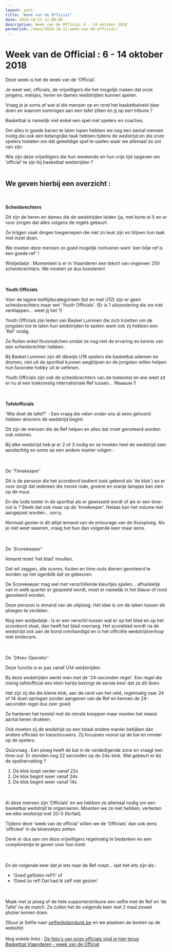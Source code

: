 ```yaml
---
layout: post
title: "Week van de Official"
date: 2018-10-11 11:00:00
description: Week van de Official 6 - 14 oktober 2018
permalink: /news/2018-10-11-week-van-de-official/
---
```


# Week van de Official : 6 - 14 oktober 2018

Deze week is het de week van de ‘Official’.

Je weet wel, officials, de vrijwilligers die het mogelijk maken dat onze jongens, meisjes, heren en dames wedstrijden kunnen spelen.

Vraag je je soms af wat al die mensen op en rond het basketbalveld daar doen en waarom sommigen aan een tafel zitten en jij op een tribune ?

Basketbal is namelijk niet enkel een spel met spelers en coaches.

Om alles in goede banen te laten lopen hebben we nog een aantal mensen nodig die ook een belangrijke taak hebben tijdens de wedstrijd en die onze spelers toelaten om dat geweldige spel te spelen waar we allemaal zo zot van zijn.

Wie zijn deze vrijwilligers die hun weekends en hun vrije tijd opgeven om ‘official’ te zijn bij basketbal wedstrijden ?
<br/><br/>
## We geven hierbij een overzicht :
<br/><br/>
**Scheidsrechters**

Dit zijn de heren en dames die de wedstrijden leiden (ja, met korte ei !) en er voor zorgen dat alles volgens de regels gebeurt.

Ze krijgen vaak dingen toegeroepen die niet zo leuk zijn en blijven hun taak met inzet doen.

We moeten deze mensen zo goed mogelijk motiveren want 'een blije ref is een goede ref' !

Wistjedatje : Momenteel is er in Vlaanderen een tekort van ongeveer 250 scheidsrechters. We moeten ze dus koesteren!

<br/><br/>
**Youth Officials**

Voor de lagere leeftijdscategorieën (tot en met U12) zijn er geen scheidsrechters maar wel 'Youth Officials'. (Er is 1 uitzondering die we niet verklappen... weet jij het ?)

Youth Officials zijn leden van Basket Lummen die zich inzetten om de jongsten toe te laten hun wedstrijden te spelen want ook zij hebben een 'Ref' nodig.

Ze fluiten enkel thuismatchen omdat ze nog niet de ervaring en kennis van een scheidsrechter hebben.

Bij Basket Lummen zijn dit dikwijls U16 spelers die basketbal ademen en dromen, niet uit de sporthal kunnen wegblijven en de jongsten willen helpen hun favoriete hobby uit te oefenen.

Youth Officials zijn ook de scheidsrechters van de toekomst en wie weet zit er nu al een toekomstig internationale Ref tussen... Waaauw !!

<br/><br/>
**Tafelofficials**

'Wie doet de tafel?' - Een vraag die velen onder ons al eens gehoord hebben alvorens de wedstrijd begint.

Dit zijn de mensen die de Ref helpen en alles dat moet genoteerd worden ook noteren.

Bij elke wedstrijd heb je er 2 of 3 nodig en ze moeten heel de wedstrijd zeer aandachtig en soms op een andere manier volgen :

<br/><br/>
*De 'Timekeeper'*

Dit is de persoon die het scorebord bedient (ook gekend als 'de klok') en er voor zorgt dat iedereen die mooie rode, groene en oranje lampjes kan zien op de muur.

En die luide toeter in de sporthal als er gewisseld wordt of als er een time-out is ? Steek dat ook maar op de 'timekeeper'. Helaas kan het volume niet aangepast worden... sorry.

Normaal gezien is dit altijd iemand van de entourage van de thuisploeg. Als je niet weet waarom, vraag het hun dan volgende keer maar eens.


<br/><br/>
*De 'Scorekeeper'*

Iemand moet 'het blad' invullen.

Dat wil zeggen, alle scores, fouten en time-outs dienen genoteerd te worden op het ogenblik dat ze gebeuren.

De Scorekeeper mag wel met verschillende kleurtjes spelen... afhankelijk van in welk quarter er gespeeld wordt, moet er namelijk in het blauw of rood genoteerd worden.

Deze persoon is iemand van de uitploeg. Het idee is om de taken tussen de ploegen te verdelen.

Nog een wistjedatje : Is er een verschil tussen wat er op het blad en op het scorebord staat, dan heeft het blad voorrang. Het scoreblad wordt na de wedstrijd ook aan de bond overhandigd en is het officiële wedstrijdverloop met eindscore.


<br/><br/>
*De '24sec Operator'*

Deze functie is er pas vanaf U14 wedstrijden.

Bij deze wedstrijden werkt men met de '24-seconden regel'. Een regel die menig tafelofficial een klein hartje bezorgt de eerste keer dat ze dit doen.

Het zijn zij die die kleine klok, aan de rand van het veld, regelmatig naar 24 of 14 doen springen zonder aangeven van de Ref en kennen de 24-seconden regel dus zeer goed.

Ze hanteren het toestel met de minste knoppen maar moeten het meest aantal keren drukken.

Ook moeten zij de wedstrijd op een totaal andere manier bekijken dan andere officials en toeschouwers. Zij focussen vooral op de bal en minder op de spelers.

Quizvraag : Een ploeg heeft de bal in de verdedigende zone en vraagt een time-out. Er stonden nog 22 seconden op de 24s-klok. Wat gebeurt er bij de spelhervatting ?  
1. De klok loopt verder vanaf 22s
2. De klok begint weer vanaf 24s
3. De klok begint weer vanaf 14s



<br/><br/>
Al deze mensen zijn ‘Officials’ en we hebben ze allemaal nodig om een basketbal wedstrijd te organiseren. Moesten we ze niet hebben, verliezen we elke wedstrijd met 20-0 (forfait).

Tijdens deze ‘week van de official’ willen we de ‘Officials’ dan ook eens ‘officieel’ in de bloemetjes zetten.

Denk er dus aan om deze vrijwilligers regelmatig te bedanken en een complimentje te geven voor hun inzet.

  
<br/><br/>
En de volgende keer dat je iets naar de Ref roept… laat het iets zijn als :

 - ‘Goed gefloten ref!!!’ of 
 - ‘Goed zo ref! Dat had ik zelf niet gezien’

    

  
<br/><br/>
Maak met je ploeg of de hele supporterstribune een selfie met de Ref en ‘de Tafel’ na de match. Ze zullen het de volgende keer met 2 maal zoveel plezier komen doen.  

(Stuur je Selfie naar [selfie@slamdunk.be](mailto:selfie@slamdunk.be) en we plaatsen de besten op de website)
<br/><br/>
Nog enkele links :
[De foto's van onze officials vind je hier terug](/albums/2018-10-09-week-van-de-official "Foto's van onze Officials")
<br/>
[Basketbal Vlaanderen - week van de Official](http://basketbal.vlaanderen/weekvandeofficial)
